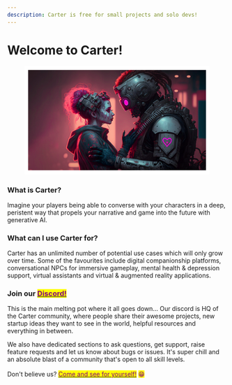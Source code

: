 ```yaml
---
description: Carter is free for small projects and solo devs!
---
```


# Welcome to Carter!

<figure><img src=".gitbook/assets/download.png" alt=""><figcaption></figcaption></figure>

### What is Carter?

Imagine your players being able to converse with your characters in a deep, peristent way that propels your narrative and game into the future with generative AI.

### What can I use Carter for?

Carter has an unlimited number of potential use cases which will only grow over time. Some of the favourites include digital companionship platforms, conversational NPCs for immersive gameplay, mental health & depression support, virtual assistants and virtual & augmented reality applications.

### Join our [<mark style="color:purple;">Discord!</mark>](https://discord.gg/5bPYrJH2qn)<mark style="color:purple;"></mark>

This is the main melting pot where it all goes down... Our discord is HQ of the Carter community, where people share their awesome projects, new startup ideas they want to see in the world, helpful resources and everything in between.&#x20;

We also have dedicated sections to ask questions, get support, raise feature requests and let us know about bugs or issues. It's super chill and an absolute blast of a community that's open to all skill levels. \
\
Don't believe us? [<mark style="color:purple;">Come and see for yourself!</mark>](https://discord.gg/5bPYrJH2qn) <mark style="color:purple;">😁</mark>
